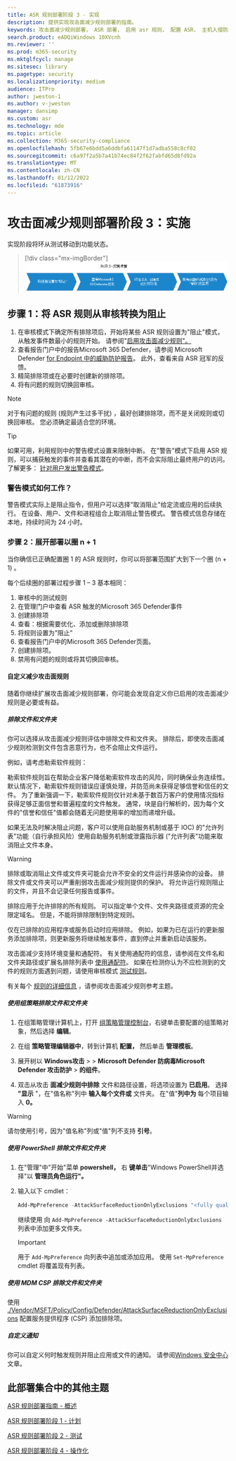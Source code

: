 ```yaml
---
title: ASR 规则部署阶段 3 - 实现
description: 提供实现攻击面减少规则部署的指南。
keywords: 攻击面减少规则部署， ASR 部署， 启用 asr 规则， 配置 ASR， 主机入侵防护系统， 保护规则， 反攻击规则， 反攻击， 攻击规则， 感染防护规则， Microsoft Defender for Endpoint， 配置 ASR 规则
search.product: eADQiWindows 10XVcnh
ms.reviewer: ''
ms.prod: m365-security
ms.mktglfcycl: manage
ms.sitesec: library
ms.pagetype: security
ms.localizationpriority: medium
audience: ITPro
author: jweston-1
ms.author: v-jweston
manager: dansimp
ms.custom: asr
ms.technology: mde
ms.topic: article
ms.collection: M365-security-compliance
ms.openlocfilehash: 5fb67e6bdd5a6ddbfa61147f1d7adba558c8cf02
ms.sourcegitcommit: c6a97f2a5b7a41b74ec84f2f62fabfd65d8fd92a
ms.translationtype: MT
ms.contentlocale: zh-CN
ms.lasthandoff: 01/12/2022
ms.locfileid: "61873916"
---
```

# <a name="attack-surface-reduction-rules-deployment-phase-3-implement"></a>攻击面减少规则部署阶段 3：实施

实现阶段将环从测试移动到功能状态。

> [!div class="mx-imgBorder"]
> ![ASR 规则实现步骤](images/asr-rules-implementation-steps.png)

## <a name="step-1-transition-asr-rules-from-audit-to-block"></a>步骤 1：将 ASR 规则从审核转换为阻止

1. 在审核模式下确定所有排除项后，开始将某些 ASR 规则设置为"阻止"模式，从触发事件数最小的规则开始。 请参阅"[启用攻击面减少规则"。](enable-attack-surface-reduction.md)
2. 查看报告门户中的报告Microsoft 365 Defender，请参阅 Microsoft Defender [for Endpoint 中的威胁防护报告](threat-protection-reports.md)。 此外，查看来自 ASR 冠军的反馈。
3. 精简排除项或在必要时创建新的排除项。
4. 将有问题的规则切换回审核。

  >[!Note]
  >对于有问题的规则 (规则产生过多干扰) ，最好创建排除项，而不是关闭规则或切换回审核。 您必须确定最适合您的环境。

  >[!Tip]
  >如果可用，利用规则中的警告模式设置来限制中断。 在"警告"模式下启用 ASR 规则，可以捕获触发的事件并查看其潜在的中断，而不会实际阻止最终用户的访问。 了解更多： [针对用户发出警告模式](attack-surface-reduction.md#warn-mode-for-users)。

### <a name="how-does-warn-mode-work"></a>警告模式如何工作？

警告模式实际上是阻止指令，但用户可以选择"取消阻止"给定流或应用的后续执行。 在设备、用户、文件和进程组合上取消阻止警告模式。 警告模式信息存储在本地，持续时间为 24 小时。

### <a name="step-2-expand-deployment-to-ring-n--1"></a>步骤 2：展开部署以圈 n + 1

当你确信已正确配置圈 1 的 ASR 规则时，你可以将部署范围扩大到下一个圈 (n + 1) 。

每个后续圈的部署过程步骤 1 – 3 基本相同：

1. 审核中的测试规则
2. 在管理门户中查看 ASR 触发的Microsoft 365 Defender事件
3. 创建排除项
4. 查看：根据需要优化、添加或删除排除项
5. 将规则设置为"阻止"
6. 查看报告门户中的Microsoft 365 Defender页面。
7. 创建排除项。
8. 禁用有问题的规则或将其切换回审核。

#### <a name="customize-attack-surface-reduction-rules"></a>自定义减少攻击面规则

随着你继续扩展攻击面减少规则部署，你可能会发现自定义你已启用的攻击面减少规则是必要或有益。

##### <a name="exclude-files-and-folders"></a>排除文件和文件夹

你可以选择从攻击面减少规则评估中排除文件和文件夹。 排除后，即使攻击面减少规则检测到文件包含恶意行为，也不会阻止文件运行。

例如，请考虑勒索软件规则：

勒索软件规则旨在帮助企业客户降低勒索软件攻击的风险，同时确保业务连续性。 默认情况下，勒索软件规则错误应谨慎处理，并防范尚未获得足够信誉和信任的文件。 为了重新强调一下，勒索软件规则仅针对未基于数百万客户的使用情况指标获得足够正面信誉和普遍程度的文件触发。 通常，块是自行解析的，因为每个文件的"信誉和信任"值都会随着无问题使用率的增加而递增升级。

如果无法及时解决阻止问题，客户可以使用自助服务机制或基于 IOC) 的"允许列表"功能（自行承担风险）使用自助服务机制或泄露指示器 ("允许列表"功能来取消阻止文件本身。

> [!WARNING]
> 排除或取消阻止文件或文件夹可能会允许不安全的文件运行并感染你的设备。 排除文件或文件夹可以严重削弱攻击面减少规则提供的保护。 将允许运行规则阻止的文件，并且不会记录任何报告或事件。

排除应用于允许排除的所有规则。 可以指定单个文件、文件夹路径或资源的完全限定域名。 但是，不能将排除限制到特定规则。

仅在已排除的应用程序或服务启动时应用排除。 例如，如果为已在运行的更新服务添加排除项，则更新服务将继续触发事件，直到停止并重新启动该服务。

攻击面减少支持环境变量和通配符。 有关使用通配符的信息，请参阅在文件名和文件夹路径或扩展名排除列表中 [使用通配符](configure-extension-file-exclusions-microsoft-defender-antivirus.md#use-wildcards-in-the-file-name-and-folder-path-or-extension-exclusion-lists)。
如果在检测你认为不应检测到的文件的规则方面遇到问题，请使用审核模式 [测试规则](evaluate-attack-surface-reduction.md)。

有关每个 [规则的详细信息](attack-surface-reduction-rules-reference.md) ，请参阅攻击面减少规则参考主题。

##### <a name="use-group-policy-to-exclude-files-and-folders"></a>使用组策略排除文件和文件夹

1. 在组策略管理计算机上，打开 [组策略管理控制台](https://technet.microsoft.com/library/cc731212.aspx)，右键单击要配置的组策略对象，然后选择 **编辑**。

2. 在组 **策略管理编辑器中**，转到计算机 **配置，** 然后单击 **管理模板**。

3. 展开树以 **Windows攻击** \>  \> **Microsoft Defender 防病毒Microsoft Defender 攻击防护** \> **的组件**。

4. 双击从攻击 **面减少规则中排除** 文件和路径设置，将选项设置为 **已启用**。 选择 **"显示** "，在"值名称"列中 **输入每个文件或** 文件夹。 在"值"**列中为** 每个项目输入 **0。**

> [!WARNING]
> 请勿使用引号，因为"值名称"列或"值"列不支持 **引号**。

##### <a name="use-powershell-to-exclude-files-and-folders"></a>使用 PowerShell 排除文件和文件夹

1. 在"管理"中"开始"菜单 **powershell，** 右 **键单击**"Windows PowerShell并选择"以 **管理员角色运行"。**

2. 输入以下 cmdlet：

    ```PowerShell
    Add-MpPreference -AttackSurfaceReductionOnlyExclusions "<fully qualified path or resource>"
    ```

    继续使用 向 `Add-MpPreference -AttackSurfaceReductionOnlyExclusions` 列表中添加更多文件夹。

    > [!IMPORTANT]
    > 用于 `Add-MpPreference` 向列表中追加或添加应用。 使用 `Set-MpPreference` cmdlet 将覆盖现有列表。

##### <a name="use-mdm-csps-to-exclude-files-and-folders"></a>使用 MDM CSP 排除文件和文件夹

使用 [./Vendor/MSFT/Policy/Config/Defender/AttackSurfaceReductionOnlyExclusions](/windows/client-management/mdm/policy-csp-defender#defender-attacksurfacereductiononlyexclusions) 配置服务提供程序 (CSP) 添加排除项。

##### <a name="customize-the-notification"></a>自定义通知

你可以自定义何时触发规则并阻止应用或文件的通知。 请参阅[Windows 安全中心](/windows/security/threat-protection/windows-defender-security-center/windows-defender-security-center#customize-notifications-from-the-windows-defender-security-center)文章。

## <a name="additional-topics-in-this-deployment-collection"></a>此部署集合中的其他主题

[ASR 规则部署指南 - 概述](attack-surface-reduction-rules-deployment.md)

[ASR 规则部署阶段 1 - 计划](attack-surface-reduction-rules-deployment-phase-1.md)

[ASR 规则部署阶段 2 - 测试](attack-surface-reduction-rules-deployment-phase-2.md)

[ASR 规则部署阶段 4 - 操作化](attack-surface-reduction-rules-deployment-phase-4.md)
